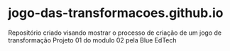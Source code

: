 # jogo-das-transformacoes.github.io
Repositório criado visando mostrar o processo de criação de um jogo de transformação Projeto 01 do modulo 02 pela Blue EdTech 
